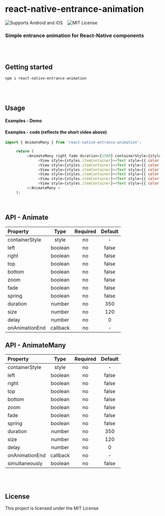 # react-native-entrance-animation
![Supports Android and iOS](https://img.shields.io/badge/platforms-android%20|%20ios-blue.svg) &nbsp;&nbsp;
![MIT License](https://img.shields.io/npm/l/react-native-range-slider-expo?color=red)
### Simple entrance animation for React-Native components
<br/><br/>
## Getting started
`npm i react-native-entrance-animation`

<br/><br/>
## Usage
#### Examples - Demo

<!-- <div style="display:flex;flex-direction:row">
  <img src="https://res.cloudinary.com/dexts7jfo/image/upload/v1600198194/demo_tzty07.gif" height="500" width="280" />
</div>
<br/>
<div style="display:flex;flex-direction:row">
  <img src="https://res.cloudinary.com/dexts7jfo/image/upload/v1595960302/image2_eqbpiw.png" style="height:100%;width:100%"/>
  <img src="https://res.cloudinary.com/dexts7jfo/image/upload/v1595960364/image_daoab0.png" style="height:100%;width:100%"/>
</div> -->

#### Examples - code (reflects the short video above)

```javascript
import { AnimateMany } from 'react-native-entrance-animation';
```
```javascript
     return (
          <AnimateMany right fade duration={1500} containerStyle={styles.container}>
               <View style={styles.itemContainer}><Text style={{ color: 'white' }}>item 1</Text></View>
               <View style={styles.itemContainer}><Text style={{ color: 'white' }}>item 2</Text></View>
               <View style={styles.itemContainer}><Text style={{ color: 'white' }}>item 3</Text></View>
               <View style={styles.itemContainer}><Text style={{ color: 'white' }}>item 4</Text></View >
               <View style={styles.itemContainer}><Text style={{ color: 'white' }}>item 5</Text></View >
               <View style={styles.itemContainer}><Text style={{ color: 'white' }}>item 6</Text></View >
          </AnimateMany >
     );
```

<br/>

## API - Animate
| Property | Type | Required | Default |
| :---     |:----:|  :-----: | :-----: | 
| containerStyle | style | no | - |
| left | boolean | no | false |
| right | boolean | no | false |
| top | boolean | no | false |
| bottom | boolean | no | false |
| zoom | boolean | no | false |
| fade | boolean | no | false |
| spring | boolean | no | false |
| duration | number | no | 350 |
| size | number | no | 120 |
| delay | number | no | 0 |
| onAnimationEnd | callback | no | - |

## API - AnimateMany
| Property | Type | Required | Default |
| :---     |:----:|  :-----: | :-----: | 
| containerStyle | style | no | - |
| left | boolean | no | false |
| right | boolean | no | false |
| top | boolean | no | false |
| bottom | boolean | no | false |
| zoom | boolean | no | false |
| fade | boolean | no | false |
| spring | boolean | no | false |
| duration | number | no | 350 |
| size | number | no | 120 |
| delay | number | no | 0 |
| onAnimationEnd | callback | no | - |
| simultaneously | boolean | no | false |

<br/><br/>

## License
This project is licensed under the MIT License
